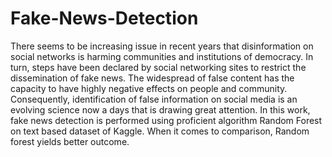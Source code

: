 # Fake-News-Detection
There seems to be increasing issue in recent years that disinformation on social networks is harming communities and institutions of democracy. In turn, steps have been declared by social networking sites to restrict the dissemination of fake news. The widespread of false content has the capacity to have highly negative effects on people and community. Consequently, identification of false information on social media is an evolving science now a days that is drawing great attention.
In this work, fake news detection is performed using proficient algorithm Random Forest on text based dataset of Kaggle. When it comes to comparison, Random forest yields better outcome.
